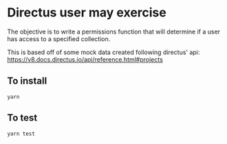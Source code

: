 # Directus user may exercise

The objective is to write a permissions function that will determine if a user has access to a specified collection.

This is based off of some mock data created following directus' api: https://v8.docs.directus.io/api/reference.html#projects

## To install
```
yarn
```

## To test
```
yarn test
```
